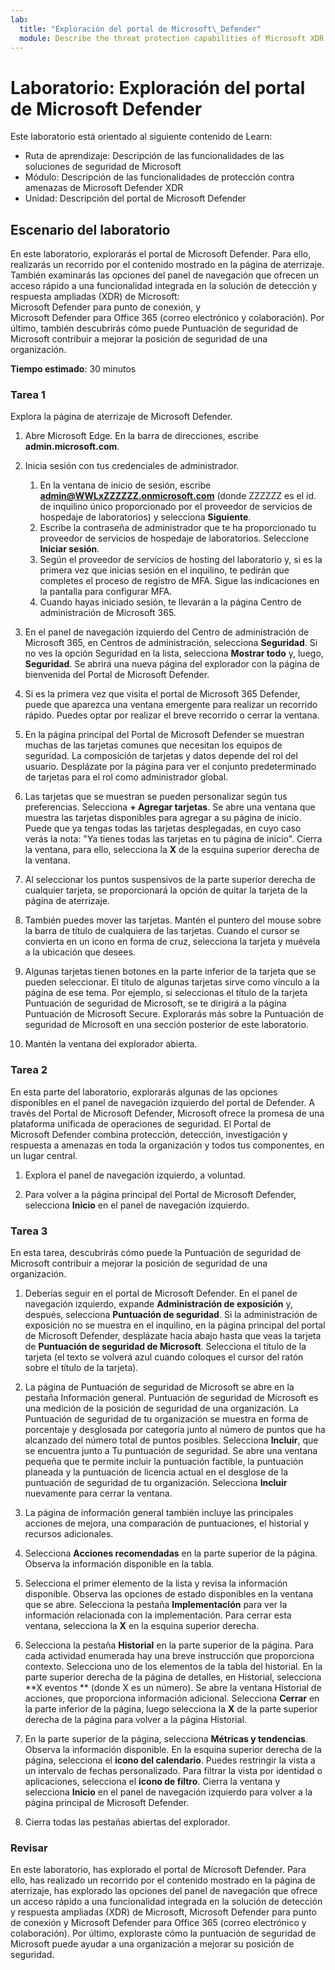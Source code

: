 ```yaml
---
lab:
  title: "Exploración del portal de Microsoft\_Defender"
  module: Describe the threat protection capabilities of Microsoft XDR
---
```


# Laboratorio: Exploración del portal de Microsoft Defender

Este laboratorio está orientado al siguiente contenido de Learn:

- Ruta de aprendizaje: Descripción de las funcionalidades de las soluciones de seguridad de Microsoft
- Módulo: Descripción de las funcionalidades de protección contra amenazas de Microsoft Defender XDR
- Unidad: Descripción del portal de Microsoft Defender

## Escenario del laboratorio

En este laboratorio, explorarás el portal de Microsoft Defender. Para ello, realizarás un recorrido por el contenido mostrado en la página de aterrizaje. También examinarás las opciones del panel de navegación que ofrecen un acceso rápido a una funcionalidad integrada en la solución de detección y respuesta ampliadas (XDR) de Microsoft: Microsoft Defender para punto de conexión, y Microsoft Defender para Office 365 (correo electrónico y colaboración).  Por último, también descubrirás cómo puede Puntuación de seguridad de Microsoft contribuir a mejorar la posición de seguridad de una organización.

**Tiempo estimado**: 30 minutos

### Tarea 1

Explora la página de aterrizaje de Microsoft Defender.

1. Abre Microsoft Edge. En la barra de direcciones, escribe **admin.microsoft.com**.

1. Inicia sesión con tus credenciales de administrador.
    1. En la ventana de inicio de sesión, escribe **admin@WWLxZZZZZZ.onmicrosoft.com** (donde ZZZZZZ es el id. de inquilino único proporcionado por el proveedor de servicios de hospedaje de laboratorios) y selecciona **Siguiente**.
    1. Escribe la contraseña de administrador que te ha proporcionado tu proveedor de servicios de hospedaje de laboratorios. Seleccione **Iniciar sesión**.
    1. Según el proveedor de servicios de hosting del laboratorio y, si es la primera vez que inicias sesión en el inquilino, te pedirán que completes el proceso de registro de MFA. Sigue las indicaciones en la pantalla para configurar MFA.
    1. Cuando hayas iniciado sesión, te llevarán a la página Centro de administración de Microsoft 365.

1. En el panel de navegación izquierdo del Centro de administración de Microsoft 365, en Centros de administración, selecciona **Seguridad**.  Si no ves la opción Seguridad en la lista, selecciona **Mostrar todo** y, luego, **Seguridad**.  Se abrirá una nueva página del explorador con la página de bienvenida del Portal de Microsoft Defender.  

1. Si es la primera vez que visita el portal de Microsoft 365 Defender, puede que aparezca una ventana emergente para realizar un recorrido rápido.  Puedes optar por realizar el breve recorrido o cerrar la ventana.

1. En la página principal del Portal de Microsoft Defender se muestran muchas de las tarjetas comunes que necesitan los equipos de seguridad. La composición de tarjetas y datos depende del rol del usuario. Desplázate por la página para ver el conjunto predeterminado de tarjetas para el rol como administrador global.

1. Las tarjetas que se muestran se pueden personalizar según tus preferencias.  Selecciona **+ Agregar tarjetas**. Se abre una ventana que muestra las tarjetas disponibles para agregar a su página de inicio.  Puede que ya tengas todas las tarjetas desplegadas, en cuyo caso verás la nota: "Ya tienes todas las tarjetas en tu página de inicio". Cierra la ventana, para ello, selecciona la **X** de la esquina superior derecha de la ventana.

1. Al seleccionar los puntos suspensivos de la parte superior derecha de cualquier tarjeta, se proporcionará la opción de quitar la tarjeta de la página de aterrizaje.  

1. También puedes mover las tarjetas. Mantén el puntero del mouse sobre la barra de título de cualquiera de las tarjetas. Cuando el cursor se convierta en un icono en forma de cruz, selecciona la tarjeta y muévela a la ubicación que desees.  

1. Algunas tarjetas tienen botones en la parte inferior de la tarjeta que se pueden seleccionar. El título de algunas tarjetas sirve como vínculo a la página de ese tema.  Por ejemplo, si seleccionas el título de la tarjeta Puntuación de seguridad de Microsoft, se te dirigirá a la página Puntuación de Microsoft Secure.  Explorarás más sobre la Puntuación de seguridad de Microsoft en una sección posterior de este laboratorio.

1. Mantén la ventana del explorador abierta.

### Tarea 2

En esta parte del laboratorio, explorarás algunas de las opciones disponibles en el panel de navegación izquierdo del portal de Defender.  A través del Portal de Microsoft Defender, Microsoft ofrece la promesa de una plataforma unificada de operaciones de seguridad. El Portal de Microsoft Defender combina protección, detección, investigación y respuesta a amenazas en toda la organización y todos tus componentes, en un lugar central.  

1. Explora el panel de navegación izquierdo, a voluntad.

1. Para volver a la página principal del Portal de Microsoft Defender, selecciona **Inicio** en el panel de navegación izquierdo.

### Tarea 3

En esta tarea, descubrirás cómo puede la Puntuación de seguridad de Microsoft contribuir a mejorar la posición de seguridad de una organización.

1. Deberías seguir en el portal de Microsoft Defender. En el panel de navegación izquierdo, expande **Administración de exposición** y, después, selecciona **Puntuación de seguridad**.  Si la administración de exposición no se muestra en el inquilino, en la página principal del portal de Microsoft Defender, desplázate hacia abajo hasta que veas la tarjeta de **Puntuación de seguridad de Microsoft**. Selecciona el título de la tarjeta (el texto se volverá azul cuando coloques el cursor del ratón sobre el título de la tarjeta).

1. La página de Puntuación de seguridad de Microsoft se abre en la pestaña Información general. Puntuación de seguridad de Microsoft es una medición de la posición de seguridad de una organización. La Puntuación de seguridad de tu organización se muestra en forma de porcentaje y desglosada por categoría junto al número de puntos que ha alcanzado del número total de puntos posibles. Selecciona **Incluir**, que se encuentra junto a Tu puntuación de seguridad.  Se abre una ventana pequeña que te permite incluir la puntuación factible, la puntuación planeada y la puntuación de licencia actual en el desglose de la puntuación de seguridad de tu organización.  Selecciona **Incluir** nuevamente para cerrar la ventana.

1. La página de información general también incluye las principales acciones de mejora, una comparación de puntuaciones, el historial y recursos adicionales.

1. Selecciona **Acciones recomendadas** en la parte superior de la página.  Observa la información disponible en la tabla.  

1. Selecciona el primer elemento de la lista y revisa la información disponible. Observa las opciones de estado disponibles en la ventana que se abre. Selecciona la pestaña **Implementación** para ver la información relacionada con la implementación. Para cerrar esta ventana, selecciona la **X** en la esquina superior derecha.

1. Selecciona la pestaña **Historial** en la parte superior de la página.  Para cada actividad enumerada hay una breve instrucción que proporciona contexto.  Selecciona uno de los elementos de la tabla del historial.  En la parte superior derecha de la página de detalles, en Historial, selecciona **X eventos ** (donde X es un número).  Se abre la ventana Historial de acciones, que proporciona información adicional.  Selecciona **Cerrar** en la parte inferior de la página, luego selecciona la **X** de la parte superior derecha de la página para volver a la página Historial.

1. En la parte superior de la página, selecciona **Métricas y tendencias**.  Observa la información disponible.  En la esquina superior derecha de la página, selecciona el **icono del calendario**.  Puedes restringir la vista a un intervalo de fechas personalizado.  Para filtrar la vista por identidad o aplicaciones, selecciona el **icono de filtro**.  Cierra la ventana y selecciona **Inicio** en el panel de navegación izquierdo para volver a la página principal de Microsoft Defender.

1. Cierra todas las pestañas abiertas del explorador.

### Revisar

En este laboratorio, has explorado el portal de Microsoft Defender. Para ello, has realizado un recorrido por el contenido mostrado en la página de aterrizaje, has explorado las opciones del panel de navegación que ofrece un acceso rápido a una funcionalidad integrada en la solución de detección y respuesta ampliadas (XDR) de Microsoft, Microsoft Defender para punto de conexión y Microsoft Defender para Office 365 (correo electrónico y colaboración).  Por último, exploraste cómo la puntuación de seguridad de Microsoft puede ayudar a una organización a mejorar su posición de seguridad.
